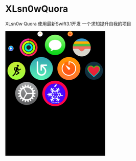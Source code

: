 # XLsn0wQuora
XLsn0w Quora 使用最新Swift3.1开发 一个求知提升自我的项目

![](https://raw.githubusercontent.com/XLsn0w/XLsn0wQuora/master/watch%20app%20screenshot.PNG)
